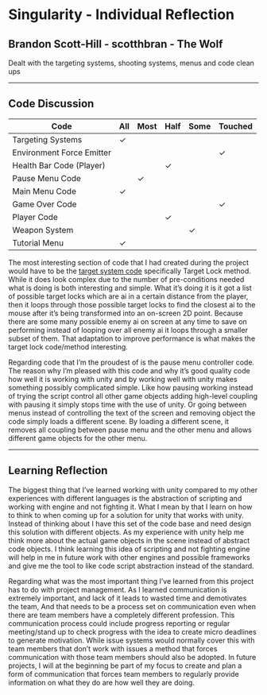 # Singularity - Individual Reflection

## Brandon Scott-Hill - scotthbran - The Wolf

Dealt with the targeting systems, shooting systems, menus and code clean ups

---

## Code Discussion


Code| All | Most | Half | Some | Touched |
|---|---|---|---|---|---|
| Targeting Systems |✓| | | | |
| Environment Force Emitter | | | | |✓|
| Health Bar Code (Player)| | | ✓| | |
| Pause Menu Code| |✓| | | |
| Main Menu Code|✓| | | | |
| Game Over Code| | | | |✓|
| Player Code | | |✓| | |
| Weapon System | | | |✓| |
| Tutorial Menu |✓| | | | |


The most interesting section of code that I had created during the project would have to be the [target system code](https://github.com/Nickel64/Singularity-Group-Project/blob/master/Project3/Assets/Scripts/Targetable.cs) specifically Target Lock method. While it does look complex due to the number of pre-conditions needed what is doing is both interesting and simple. What it’s doing it is it got a list of possible target locks which are ai in a certain distance from the player, then it loops through those possible target locks to find the closest ai to the mouse after it’s being transformed into an on-screen 2D point. Because there are some many possible enemy ai on screen at any time to save on performing instead of looping over all enemy ai it loops through a smaller subset of them. That adaptation to improve performance is what makes the target lock code/method interesting. 

Regarding code that I’m the proudest of is the pause menu controller code. The reason why I’m pleased with this code and why it’s good quality code how well it is working with unity and by working well with unity makes something possibly complicated simple. Like how pausing working instead of trying the script control all other game objects adding high-level coupling with pausing it simply stops time with the use of unity. Or going between menus instead of controlling the text of the screen and removing object the code simply loads a different scene. By loading a different scene, it removes all coupling between pause menu and the other menu and allows different game objects for the other menu.

---

## Learning Reflection

The biggest thing that I’ve learned working with unity compared to my other experiences with different languages is the abstraction of scripting and working with engine and not fighting it. What I mean by that I learn on how to think to when coming up for a solution for unity that works with unity. Instead of thinking about I have this set of the code base and need design this solution with different objects. As my experience with unity help me think more about the actual game objects in the scene instead of abstract code objects. I think learning this idea of scripting and not fighting engine will help in me in future work with other engines and possible frameworks and give me the tool to like code script abstraction instead of the standard.

Regarding what was the most important thing I’ve learned from this project has to do with project management. As I learned communication is extremely important, and lack of it leads to wasted time and demotivates the team, And that needs to be a process set on communication even when there are team members have a completely different profession. This communication process could include progress reporting or regular meeting/stand up to check progress with the idea to create micro deadlines to generate motivation. While issue systems would normally cover this with team members that don’t work with issues a method that forces communication with those team members should also be adopted. In future projects, I will at the beginning be part of my focus to create and plan a form of communication that forces team members to regularly provide information on what they do are how well they are doing. 